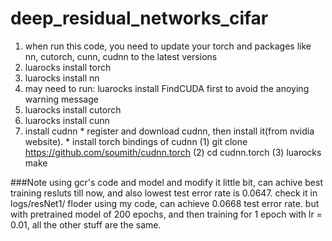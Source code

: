 # deep_residual_networks_cifar

1. when run this code, you need to update your torch and packages like nn, cutorch, cunn, cudnn to the latest versions
  1. luarocks install torch 
  2. luarocks install nn
  3. may need to run: luarocks install FindCUDA first to avoid the anoying warning message  
  4. luarocks install cutorch 
  5. luarocks install cunn 
  6. install cudnn
    * register and download cudnn, then install it(from nvidia website).
    * install torch bindings of cudnn
      (1) git clone https://github.com/soumith/cudnn.torch
      (2) cd cudnn.torch 
      (3) luarocks make 

###Note
using gcr's code and model and modify it little bit, can achive best training resluts till now, and also lowest test error rate is 
0.0647. check it in logs/resNet1/  floder
using my code, can achieve 0.0668 test error rate.  but with pretrained model of 200 epochs, and then training for 1 epoch with lr = 0.01, all the other stuff are the same. 
